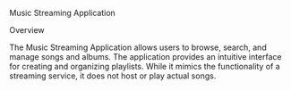Music Streaming Application

Overview

The Music Streaming Application allows users to browse, search, and manage songs and albums. The application provides an intuitive interface for creating and organizing playlists. While it mimics the functionality of a streaming service, it does not host or play actual songs.

